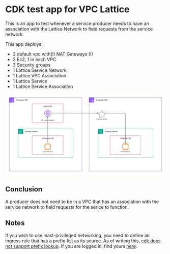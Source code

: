
# CDK test app for VPC Lattice

This is an app to test whenever a service producer needs to have an association with the Lattice Network to field requests from the service network.

This app deploys:
- 2 default vpc with(!) NAT Gateways (!)
- 2 Ec2, 1 in each VPC
- 3 Security groups
- 1 Lattice Service Network
- 1 Lattice VPC Association
- 1 Lattice Service
- 1 Lattice Service Association

![Diagram of deployed resources](./docs/LatticeApp.jpg)

## Conclusion

A producer does not need to be in a VPC that has an association with the service network to field requests for the serice to function.

## Notes

If you wish to use least-privileged networking, you need to define an ingress rule that has a prefix-list as its source. As of writing this, [cdk does not support prefix lookup](https://github.com/aws/aws-cdk/issues/15115). If you are logged in, find yours [here](https://eu-west-1.console.aws.amazon.com/vpcconsole/home?region=eu-west-1#ManagedPrefixLists:v=3;search=:vpc-lattice).